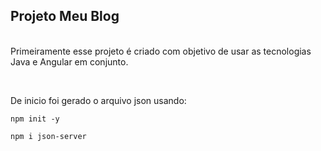 <h2>Projeto Meu Blog</h2>

<p><br>
Primeiramente esse projeto é criado com objetivo de usar as tecnologias Java e Angular em conjunto.
</p><br>
<p>
De inicio foi gerado o arquivo json usando:
</p>

```shell script
npm init -y
```
```shell script
npm i json-server
```

